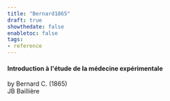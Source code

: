 ```yaml
---
title: "Bernard1865"
draft: true
showthedate: false
enabletoc: false
tags:
- reference
---
```


#### **Introduction à l'étude de la médecine expérimentale**     
by Bernard C. (1865)         
JB Baillière      


